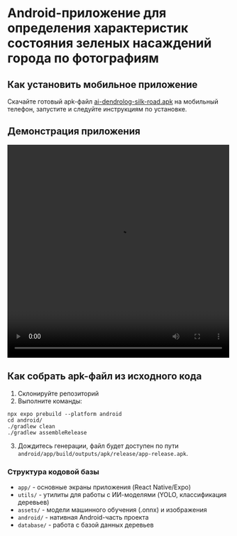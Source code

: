 # Android-приложение для определения характеристик состояния зеленых насаждений города по фотографиям

## Как установить мобильное приложение
Скачайте готовый apk-файл [ai-dendrolog-silk-road.apk](https://disk.yandex.ru/d/Wa0jW8RNL9MSlQ) на мобильный телефон, запустите и следуйте инструкциям по установке.

## Демонстрация приложения

<video width="500" height="480" controls>
  <source src="./video_example.mp4" type="video/mp4">
</video>


## Как собрать apk-файл из исходного кода
1. Склонируйте репозиторий
2. Выполните команды:
```
npx expo prebuild --platform android
cd android/
./gradlew clean
./gradlew assembleRelease
```
3. Дождитесь генерации, файл будет доступен по пути `android/app/build/outputs/apk/release/app-release.apk`.

### Структура кодовой базы
- `app/` - основные экраны приложения (React Native/Expo)
- `utils/` - утилиты для работы с ИИ-моделями (YOLO, классификация деревьев)
- `assets/` - модели машинного обучения (.onnx) и изображения
- `android/` - нативная Android-часть проекта
- `database/` - работа с базой данных деревьев
